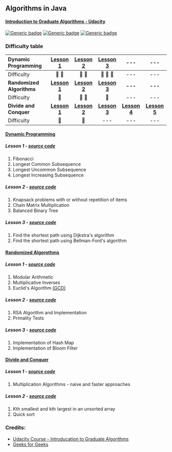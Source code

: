 ## Algorithms in Java
#### [Introduction to Graduate Algorithms - Udacity](https://classroom.udacity.com/courses/ud401)

[![Generic badge](https://img.shields.io/badge/jdk-1.8-blue.svg)](https://shields.io/)
[![Generic badge](https://img.shields.io/badge/junit-5.4.0-orange.svg)](https://shields.io/) 
[![Generic badge](https://img.shields.io/badge/junit--platform--commons-1.4.0-green.svg)](https://shields.io/) 

### Difficulty table
Dynamic Programming | [Lesson 1](https://github.com/twho/Algorithms-Java/blob/master/src/com/michaelho/DynamicProgramming/DP1.java) | [Lesson 2](https://github.com/twho/Algorithms-Java/blob/master/src/com/michaelho/DynamicProgramming/DP2.java) | [Lesson 3](https://github.com/twho/Algorithms-Java/blob/master/src/com/michaelho/DynamicProgramming/DP3.java) | --- | ---
:------------- | :------------: | :-------------: | :-------------: | :-------------: | :-------------: 
Difficulty | 🌰 🌰 | 🌰 🌰 | 🌰 🌰 🌰 | --- | ---
**Randomized Algorithms** | **[Lesson 1](https://github.com/twho/Algorithms-Java/blob/master/src/com/michaelho/RandomizedAlgorithms/RA1.java)** | **[Lesson 2](https://github.com/twho/Algorithms-Java/blob/master/src/com/michaelho/RandomizedAlgorithms/RA2.java)** | **[Lesson 3](https://github.com/twho/Algorithms-Java/blob/master/src/com/michaelho/RandomizedAlgorithms/RA3.java)** | **---** | **---**
Difficulty | 🍰 | 🌰 🌰 | 🌰 | --- | ---
**Divide and Conquer** | **[Lesson 1](https://github.com/twho/Algorithms-Java/blob/master/src/com/michaelho/DivideAndConquer/DC1.java)** | **[Lesson 2](https://github.com/twho/Algorithms-Java/blob/master/src/com/michaelho/DivideAndConquer/DC2.java)** | **[Lesson 3](https://github.com/twho/Algorithms-Java/blob/master/src/com/michaelho/DivideAndConquer/DC3.java)** | **[Lesson 4](https://github.com/twho/Algorithms-Java/blob/master/src/com/michaelho/DivideAndConquer/DC4.java)** | **[Lesson 5](https://github.com/twho/Algorithms-Java/blob/master/src/com/michaelho/DivideAndConquer/DC5.java)**
Difficulty | 🍰 | 🌰 | --- | --- | ---

#### [Dynamic Programming](https://docs.google.com/document/d/1vziO8Enan327BmAeR9yAxNgySxRCF01qZlb6c-i627E/edit?usp=sharing)
##### Lesson 1 - [source code](https://github.com/twho/Algorithms-Java/blob/master/src/com/michaelho/DynamicProgramming/DP1.java)
1. Fibonacci
1. Longest Common Subsequence
1. Longest Uncommon Subsequence
1. Longest Increasing Subsequence

##### Lesson 2 - [source code](https://github.com/twho/Algorithms-Java/blob/master/src/com/michaelho/DynamicProgramming/DP2.java)
1. Knapsack problems with or without repetition of items
1. Chain Matrix Multiplication
1. Balanced Binary Tree

##### Lesson 3 - [source code](https://github.com/twho/Algorithms-Java/blob/master/src/com/michaelho/DynamicProgramming/DP3.java)
1. Find the shortest path using Dijkstra's algorithm
1. Find the shortest path using Bellman-Ford's algorithm

#### [Randomized Algorothms](https://docs.google.com/document/d/1Amd9WoUmRuujpOVvk2_5SscDMXuXKJX-e2AqsppJtjs/edit?usp=sharing)
##### Lesson 1 - [source code](https://github.com/twho/Algorithms-Java/blob/master/src/com/michaelho/RandomizedAlgorithms/RA1.java)
1. Modular Arithmetic
1. Multiplicative Inverses
1. Euclid's Algorithm [(GCD)](https://en.wikipedia.org/wiki/Greatest_common_divisor)

##### Lesson 2 - [source code](https://github.com/twho/Algorithms-Java/blob/master/src/com/michaelho/RandomizedAlgorithms/RA2.java)
1. RSA Algorithm and Implementation
1. Primality Tests

##### Lesson 3 - [source code](https://github.com/twho/Algorithms-Java/blob/master/src/com/michaelho/RandomizedAlgorithms/RA3.java)
1. Implementation of Hash Map
1. Implementation of Bloom Filter

#### [Divide and Conquer](https://docs.google.com/document/d/1K4FBY_mSgU8hGoPo65m633gana1KG3SldPCH_2SHlns/edit?usp=sharing)
##### Lesson 1 - [source code](https://github.com/twho/Algorithms-Java/blob/master/src/com/michaelho/DivideAndConquer/DC1.java)
1. Multiplication Algorithms - naive and faster approaches

##### Lesson 2 - [source code](https://github.com/twho/Algorithms-Java/blob/master/src/com/michaelho/DivideAndConquer/DC2.java)
1. Kth smallest and kth largest in an unsorted array
1. Quick sort

### Credits: 
- [Udacity Course - Introducation to Graduate Algorithms](https://classroom.udacity.com/courses/ud401)
- [Geeks for Geeks](https://www.geeksforgeeks.org/)
